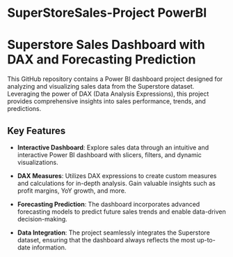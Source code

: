 # SuperStoreSales-Project PowerBI

# Superstore Sales Dashboard with DAX and Forecasting Prediction

This GitHub repository contains a Power BI dashboard project designed for analyzing and visualizing sales data from the Superstore dataset. Leveraging the power of DAX (Data Analysis Expressions), this project provides comprehensive insights into sales performance, trends, and predictions.

## Key Features

- **Interactive Dashboard**: Explore sales data through an intuitive and interactive Power BI dashboard with slicers, filters, and dynamic visualizations.
  
- **DAX Measures**: Utilizes DAX expressions to create custom measures and calculations for in-depth analysis. Gain valuable insights such as profit margins, YoY growth, and more.
  
- **Forecasting Prediction**: The dashboard incorporates advanced forecasting models to predict future sales trends and enable data-driven decision-making.
  
- **Data Integration**: The project seamlessly integrates the Superstore dataset, ensuring that the dashboard always reflects the most up-to-date information.


